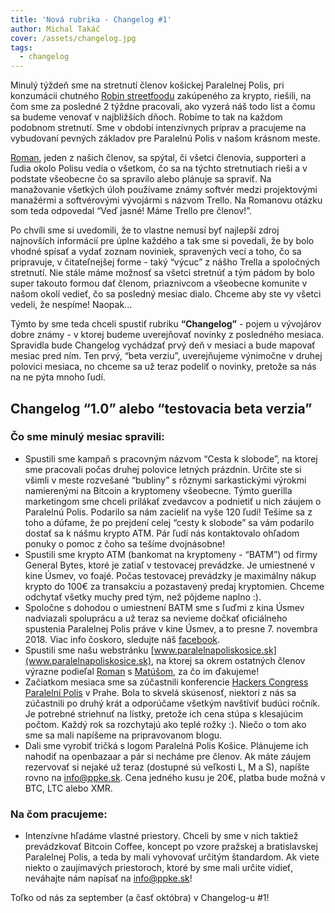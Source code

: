 ```yaml
---
title: 'Nová rubrika - Changelog #1'
author: Michal Takáč
cover: /assets/changelog.jpg
tags:
  - changelog
---
```

Minulý týždeň sme na stretnutí členov košickej Paralelnej Polis, pri konzumácii chutného [Robin streetfoodu](https://www.facebook.com/RobinStreetFoodKE/) zakúpeného za krypto, riešili, na čom sme za posledné 2 týždne pracovali, ako vyzerá náš todo list a čomu sa budeme venovať v najbližších dňoch. Robíme to tak na každom podobnom stretnutí. Sme v období intenzívnych príprav a pracujeme na vybudovaní pevných základov pre Paralelnú Polis v našom krásnom meste.

[Roman](https://romanvesely.com/), jeden z našich členov, sa spýtal, či všetci členovia, supporteri a ľudia okolo Polisu vedia o všetkom, čo sa na týchto stretnutiach rieši a v podstate všeobecne čo sa spravilo alebo plánuje sa spraviť. Na manažovanie všetkých úloh používame známy softvér medzi projektovými manažérmi a softvérovými vývojármi s názvom Trello. Na Romanovu otázku som teda odpovedal “Veď jasné! Máme Trello pre členov!”.

Po chvíli sme si uvedomili, že to vlastne nemusí byť najlepší zdroj najnovších informácií pre úplne každého a tak sme si povedali, že by bolo vhodné spísať a vydať zoznam noviniek, spravených vecí a toho, čo sa pripravuje, v čitateľnejšej forme - taký “výcuc” z nášho Trella a spoločných stretnutí. Nie stále máme možnosť sa všetci stretnúť a tým pádom by bolo super takouto formou dať členom, priaznivcom a všeobecne komunite v našom okolí vedieť, čo sa posledný mesiac dialo. Chceme aby ste vy všetci vedeli, že nespíme! Naopak...

Týmto by sme teda chceli spustiť rubriku **“Changelog”** - pojem u vývojárov dobre známy - v ktorej budeme uverejňovať novinky z posledného mesiaca. Spravidla bude Changelog vychádzať prvý deň v mesiaci a bude mapovať mesiac pred ním. Ten prvý, “beta verziu”, uverejňujeme výnimočne v druhej polovici mesiaca, no chceme sa už teraz podeliť o novinky, pretože sa nás na ne pýta mnoho ľudí.

## Changelog “1.0” alebo “testovacia beta verzia”

### Čo sme minulý mesiac spravili:

- Spustili sme kampaň s pracovným názvom “Cesta k slobode”, na ktorej sme pracovali počas druhej polovice letných prázdnin. Určite ste si všimli v meste rozvešané “bubliny” s rôznymi sarkastickými výrokmi namierenými na Bitcoin a kryptomeny všeobecne. Týmto guerilla marketingom sme chceli prilákať zvedavcov a podnietiť u nich záujem o Paralelnú Polis. Podarilo sa nám zacieliť na vyše 120 ľudí! Tešíme sa z toho a dúfame, že po prejdení celej “cesty k slobode” sa vám podarilo dostať sa k nášmu krypto ATM. Pár ľudí nás kontaktovalo ohľadom ponuky o pomoc z čoho sa tešíme dvojnásobne!
- Spustili sme krypto ATM (bankomat na kryptomeny - “BATM”) od firmy General Bytes, ktoré je zatiaľ v testovacej prevádzke. Je umiestnené v kine Úsmev, vo foajé. Počas testovacej prevádzky je maximálny nákup krypto do 100€ za transakciu a pozastavený predaj kryptomien. Chceme odchytať všetky muchy pred tým, než pôjdeme naplno :).
- Spoločne s dohodou o umiestnení BATM sme s ľuďmi z kina Úsmev nadviazali spoluprácu a už teraz sa nevieme dočkať oficiálneho spustenia Paralelnej Polis práve v kine Úsmev, a to presne 7. novembra 2018. Viac info čoskoro, sledujte náš [facebook](https://www.facebook.com/paralelnapoliske/).
- Spustili sme našu webstránku [www.paralelnapoliskosice.sk](www.paralelnapoliskosice.sk), na ktorej sa okrem ostatných členov výrazne podieľal [Roman](https://romanvesely.com/) s [Matúšom](https://www.matusdesign.com/), za čo im ďakujeme!
- Začiatkom mesiaca sme sa zúčastnili konferencie [Hackers Congress Paralelní Polis](https://neworder.hcpp.cz/) v Prahe. Bola to skvelá skúsenosť, niektorí z nás sa zúčastnili po druhý krát a odporúčame všetkým navštíviť budúci ročník. Je potrebné striehnuť na lístky, pretože ich cena stúpa s klesajúcim počtom. Každý rok sa rozchytajú ako teplé rožky :). Niečo o tom ako sme sa mali napíšeme na pripravovanom blogu.
- Dali sme vyrobiť tričká s logom Paralelná Polis Košice. Plánujeme ich nahodiť na openbazaar a pár si necháme pre členov. Ak máte záujem rezervovať si nejaké už teraz (dostupné sú veľkosti L, M a S), napíšte rovno na [info@ppke.sk](mailto:info@ppke.sk). Cena jedného kusu je 20€, platba bude možná v BTC, LTC alebo XMR.

### Na čom pracujeme:

- Intenzívne hľadáme vlastné priestory. Chceli by sme v nich taktiež prevádzkovať Bitcoin Coffee, koncept po vzore pražskej a bratislavskej Paralelnej Polis, a teda by mali vyhovovať určitým štandardom. Ak viete niekto o zaujímavých priestoroch, ktoré by sme mali určite vidieť, neváhajte nám napísať na [info@ppke.sk](mailto:info@ppke.sk)!

Toľko od nás za september (a časť októbra) v Changelog-u #1!
